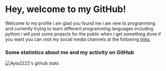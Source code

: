 # Hey, welcome to my GitHub!

Welcome to my profile i am glad you found me i am new to programming and currently trying to learn different programming languages including python i will post some projects for the public when i get something done if you want you can visit my social media channels at the following [links](https://ayla.error44.tech/).

### Some statistics about me and my activity on GitHub

![Ayla2222's github stats](https://github-readme-stats.vercel.app/api?username=Ayla2222&show_icons=true&title_color=fff&icon_color=79ff97&text_color=9f9f9f&bg_color=151515&hide_border=True)
